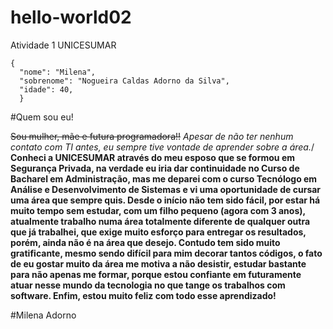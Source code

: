 # hello-world02
Atividade 1 UNICESUMAR

```
{
  "nome": "Milena",
  "sobrenome": "Nogueira Caldas Adorno da Silva",
  "idade": 40,
  }
```

#Quem sou eu!

~~Sou mulher, mãe e futura programadora!!~~
*Apesar de não ter nenhum contato com TI antes, eu sempre tive vontade de aprender sobre a área.*/
**Conheci a UNICESUMAR através do meu esposo que se formou em Segurança Privada, na verdade eu iria dar continuidade no Curso de Bacharel em Administração, mas me deparei com o curso Tecnólogo em Análise e Desenvolvimento de Sistemas e vi uma oportunidade de cursar uma área que sempre quis. Desde o início não tem sido fácil, por estar há muito tempo sem estudar, com um filho pequeno (agora com 3 anos), atualmente trabalho numa área totalmente diferente de qualquer outra que já trabalhei, que exige muito esforço para entregar os resultados, porém, ainda não é na área que desejo. Contudo tem sido muito gratificante, mesmo sendo difícil para mim decorar tantos códigos, o fato de eu gostar muito da área me motiva a não desistir, estudar bastante para não apenas me formar, porque estou confiante em futuramente atuar nesse mundo da tecnologia no que tange os trabalhos com software. Enfim, estou muito feliz com todo esse aprendizado!**

#Milena Adorno
